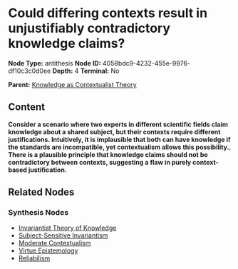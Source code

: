 # Could differing contexts result in unjustifiably contradictory knowledge claims?

**Node Type:** antithesis
**Node ID:** 4058bdc9-4232-455e-9976-df10c3c0d0ee
**Depth:** 4
**Terminal:** No

**Parent:** [Knowledge as Contextualist Theory](knowledge-as-contextualist-theory-synthesis-7aa7050c-7a7a-4735-acef-6fc1bac0e555.md)

## Content

**Consider a scenario where two experts in different scientific fields claim knowledge about a shared subject, but their contexts require different justifications. Intuitively, it is implausible that both can have knowledge if the standards are incompatible, yet contextualism allows this possibility.**, **There is a plausible principle that knowledge claims should not be contradictory between contexts, suggesting a flaw in purely context-based justification.**

## Related Nodes

### Synthesis Nodes

- [Invariantist Theory of Knowledge](invariantist-theory-of-knowledge-synthesis-2f525f98-f23c-41e0-9449-279312ac38bc.md)
- [Subject-Sensitive Invariantism](subject-sensitive-invariantism-synthesis-1490c075-7a41-4cc9-8708-8531ad4f0b5b.md)
- [Moderate Contextualism](moderate-contextualism-synthesis-be3c15b2-c11e-40ae-bb92-4def768ca8d7.md)
- [Virtue Epistemology](virtue-epistemology-synthesis-81877ebb-da01-4284-acb3-793b3bf619d6.md)
- [Reliabilism](reliabilism-synthesis-5fad72e0-5471-43d0-b1e0-c7d991a8dc2f.md)
